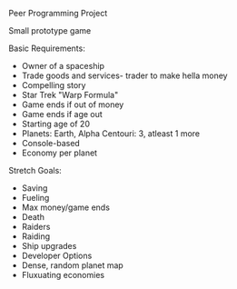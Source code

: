 Peer Programming Project

Small prototype game

Basic Requirements:

- Owner of a spaceship
- Trade goods and services- trader to make hella money
- Compelling story
- Star Trek "Warp Formula"
- Game ends if out of money
- Game ends if age out
- Starting age of 20
- Planets: Earth, Alpha Centouri: 3, atleast 1 more
- Console-based
- Economy per planet

Stretch Goals:
- Saving
- Fueling
- Max money/game ends
- Death
- Raiders
- Raiding
- Ship upgrades
- Developer Options
- Dense, random planet map
- Fluxuating economies
